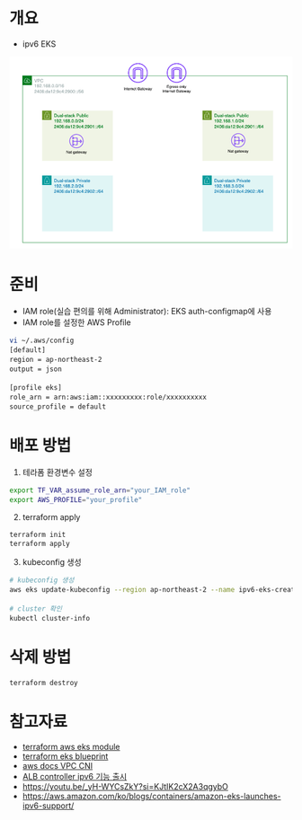 # 개요
* ipv6 EKS

![](./imgs/arch.png)

# 준비
* IAM role(실습 편의를 위해 Administrator): EKS auth-configmap에 사용
* IAM role를 설정한 AWS Profile

```sh
vi ~/.aws/config
[default]
region = ap-northeast-2
output = json

[profile eks]
role_arn = arn:aws:iam::xxxxxxxxx:role/xxxxxxxxxx
source_profile = default
```

# 배포 방법

1. 테라폼 환경변수 설정

```sh
export TF_VAR_assume_role_arn="your_IAM_role"
export AWS_PROFILE="your_profile"
```

2. terraform apply

```sh
terraform init
terraform apply
```

3. kubeconfig 생성

```bash
# kubeconfig 생성
aws eks update-kubeconfig --region ap-northeast-2 --name ipv6-eks-createby-terraform

# cluster 확인
kubectl cluster-info
```

# 삭제 방법

```sh
terraform destroy
```

# 참고자료
* [terraform aws eks module](https://github.com/terraform-aws-modules/terraform-aws-vpc/blob/v5.5.2/examples/ipv6-only/main.tf)
* [terraform eks blueprint](https://github.com/aws-ia/terraform-aws-eks-blueprints/tree/main/patterns/ipv6-eks-cluster)
* [aws docs VPC CNI](https://docs.aws.amazon.com/eks/latest/userguide/cni-iam-role.html#cni-iam-role-create-ipv6-policy)
* [ALB controller ipv6 기능 출시](https://aws.amazon.com/ko/about-aws/whats-new/2021/10/aws-load-balancer-2-3-alb-ipv6-targets/)
* https://youtu.be/_yH-WYCsZkY?si=KJtIK2cX2A3qgybO
* https://aws.amazon.com/ko/blogs/containers/amazon-eks-launches-ipv6-support/
